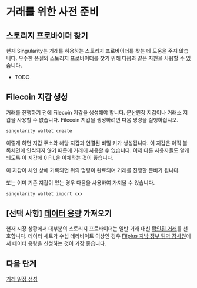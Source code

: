 # 거래를 위한 사전 준비

## 스토리지 프로바이더 찾기

현재 Singularity는 거래를 허용하는 스토리지 프로바이더를 찾는 데 도움을 주지 않습니다. 우수한 품질의 스토리지 프로바이더를 찾기 위해 다음과 같은 자원을 사용할 수 있습니다. 

* TODO

## Filecoin 지갑 생성

거래를 진행하기 전에 Filecoin 지갑을 생성해야 합니다. 분산원장 지갑이나 거래소 지갑을 사용할 수 없습니다. Filecoin 지갑을 생성하려면 다음 명령을 실행하십시오.

```sh
singularity wallet create
```

이렇게 하면 지갑 주소와 해당 지갑과 연결된 비밀 키가 생성됩니다. 이 지갑은 아직 블록체인에 인식되지 않기 때문에 거래에 사용할 수 없습니다. 이제 다른 사용자들도 알게 되도록 이 지갑에 0 FIL을 이체하는 것이 좋습니다.&#x20;

이 지갑이 체인 상에 기록되면 위의 명령이 완료되며 거래를 진행할 준비가 됩니다.

또는 이미 기존 지갑이 있는 경우 다음을 사용하여 가져올 수 있습니다.

```sh
singularity wallet import xxx
```

## \[선택 사항] [데이터 용량](https://docs.filecoin.io/basics/how-storage-works/filecoin-plus/#datacap) 가져오기

현재 시장 상황에서 대부분의 스토리지 프로바이더는 일반 거래 대신 [확인된 거래](https://docs.filecoin.io/storage-provider/filecoin-deals/verified-deals/)를 선호합니다. 데이터 세트가 수십 테라바이트 이상인 경우 [Filplus 지방 정부 팀과 감사원](https://github.com/filecoin-project/notary-governance)에서 데이터 용량을 신청하는 것이 가장 좋습니다.

## 다음 단계

[거래 일정 생성](create-a-deal-schedule.md)
